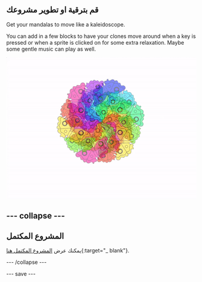 ## قم بترقية او تطوير مشروعك

<div style="display: flex; flex-wrap: wrap">
<div style="flex-basis: 200px; flex-grow: 1; margin-right: 15px;">
Get your mandalas to move like a kaleidoscope.
</div>
</div>

You can add in a few blocks to have your clones move around when a key is pressed or when a sprite is clicked on for some extra relaxation. Maybe some gentle music can play as well.

![Animated mandala with moving clones.](images/step_9.gif)

--- collapse ---
---
المشروع المكتمل
---

يمكنك عرض [المشروع المكتمل هنا](https://scratch.mit.edu/projects/536953224/){:target="_ blank"}.

--- /collapse ---

--- save ---
